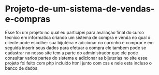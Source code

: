 # Projeto-de-um-sistema-de-vendas-e-compras

Esse foi um projeto no qual eu participei para avaliação final do curso tecnico em informatica criando um sistema de compra e venda no qual o cliente pode escolher sua bijuteira e adicionar no carrinho e comprar e em seguida inserir seus dados para efetuar a compra ele tambem pode se cadastrar no nosso site tem a parte do administrador que ele pode consultar varios partes do sistema e adicionar as bijuterias no site esse projeto foi feito com php incluido html junto com css e nele esta incluso o banco de dados.
